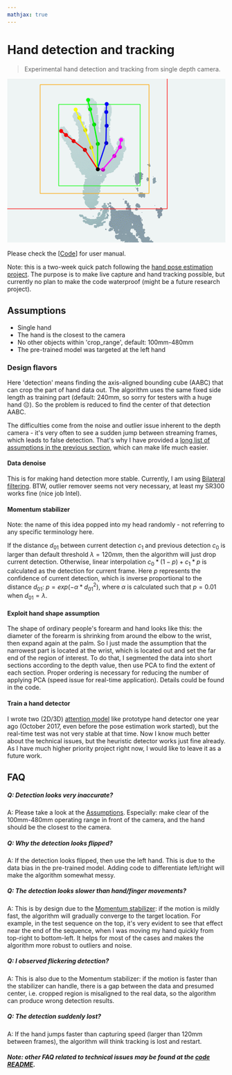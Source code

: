 ```yaml
---
mathjax: true
---
```


# Hand detection and tracking

> Experimental hand detection and tracking from single depth camera.

<span style="display:block;text-align:center">![Test sequence.](test_seq.gif)</span>

Please check the \[[Code](https://github.com/xkunwu/depth-hand/blob/master/code/camera/README.md)\] for user manual.

Note: this is a two-week quick patch following the [hand pose estimation project](https://xkunwu.github.io/research/18HandPose/18HandPose).
The purpose is to make live capture and hand tracking possible, but currently no plan to make the code waterproof (might be a future research project).

## Assumptions
-   Single hand
-   The hand is the closest to the camera
-   No other objects within 'crop_range', default: 100mm-480mm
-   The pre-trained model was targeted at the left hand

### Design flavors
Here 'detection' means finding the axis-aligned bounding cube (AABC) that can crop the part of hand data out.
The algorithm uses the same fixed side length as training part (default: 240mm, so sorry for testers with a huge hand :pensive:).
So the problem is reduced to find the center of that detection AABC.

The difficulties come from the noise and outlier issue inherent to the depth camera - it's very often to see a sudden jump between streaming frames, which leads to false detection.
That's why I have provided a [long list of assumptions in the previous section](#Assumptions), which can make life much easier.

#### Data denoise
This is for making hand detection more stable. Currently, I am using [Bilateral filtering](http://homepages.inf.ed.ac.uk/rbf/CVonline/LOCAL_COPIES/MANDUCHI1/Bilateral_Filtering.html).
BTW, outlier remover seems not very necessary, at least my SR300 works fine (nice job Intel).

#### Momentum stabilizer
Note: the name of this idea popped into my head randomly - not referring to any specific terminology here.

If the distance $d_{01}$ between current detection $c_1$ and previous detection $c_0$ is larger than default threshold $\lambda = 120mm$, then the algorithm will just drop current detection.
Otherwise, linear interpolation $c_0 * (1 - p) + c_1 * p$ is calculated as the detection for current frame.
Here $p$ represents the confidence of current detection, which is inverse proportional to the distance $d_{01}$: $p = exp(- \alpha * d_{01}^2)$, where $\alpha$ is calculated such that $p = 0.01$ when $d_{01} = \lambda$.

#### Exploit hand shape assumption
The shape of ordinary people's forearm and hand looks like this: the diameter of the forearm is shrinking from around the elbow to the wrist, then expand again at the palm.
So I just made the assumption that the narrowest part is located at the wrist, which is located out and set the far end of the region of interest.
To do that, I segmented the data into short sections according to the depth value, then use PCA to find the extent of each section.
Proper ordering is necessary for reducing the number of applying PCA (speed issue for real-time application).
Details could be found in the code.

#### Train a hand detector
I wrote two (2D/3D) [attention model](https://arxiv.org/abs/1506.01497) like prototype hand detector one year ago (October 2017, even before the pose estimation work started), but the real-time test was not very stable at that time.
Now I know much better about the technical issues, but the heuristic detector works just fine already.
As I have much higher priority project right now, I would like to leave it as a future work.

## FAQ
##### Q: Detection looks very inaccurate?
A: Please take a look at the [Assumptions](#Assumptions). Especially: make clear of the 100mm-480mm operating range in front of the camera, and the hand should be the closest to the camera.

##### Q: Why the detection looks flipped?
A: If the detection looks flipped, then use the left hand. This is due to the data bias in the pre-trained model. Adding code to differentiate left/right will make the algorithm somewhat messy.

##### Q: The detection looks slower than hand/finger movements?
A: This is by design due to the [Momentum stabilizer](#Momentum-stabilizer): if the motion is mildly fast, the algorithm will gradually converge to the target location.
For example, in the test sequence on the top, it's very evident to see that effect near the end of the sequence, when I was moving my hand quickly from top-right to bottom-left.
It helps for most of the cases and makes the algorithm more robust to outliers and noise.

##### Q: I observed flickering detection?
A: This is also due to the Momentum stabilizer: if the motion is faster than the stabilizer can handle, there is a gap between the data and presumed center, i.e. cropped region is misaligned to the real data, so the algorithm can produce wrong detection results.

##### Q: The detection suddenly lost?
A: If the hand jumps faster than capturing speed (larger than 120mm between frames), the algorithm will think tracking is lost and restart.

##### Note: other FAQ related to technical issues may be found at the [code README](https://github.com/xkunwu/depth-hand/blob/master/code/camera/README.md).
